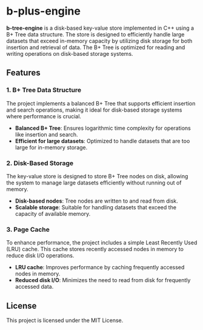# b-plus-engine

**b-tree-engine** is a disk-based key-value store implemented in C++ using a B+ Tree data structure. The store is designed to efficiently handle large datasets that exceed in-memory capacity by utilizing disk storage for both insertion and retrieval of data. The B+ Tree is optimized for reading and writing operations on disk-based storage systems.

## Features

### 1. B+ Tree Data Structure

The project implements a balanced B+ Tree that supports efficient insertion and search operations, making it ideal for disk-based storage systems where performance is crucial.
- **Balanced B+ Tree**: Ensures logarithmic time complexity for operations like insertion and search.
- **Efficient for large datasets**: Optimized to handle datasets that are too large for in-memory storage.

### 2. Disk-Based Storage

The key-value store is designed to store B+ Tree nodes on disk, allowing the system to manage large datasets efficiently without running out of memory.
- **Disk-based nodes**: Tree nodes are written to and read from disk.
- **Scalable storage**: Suitable for handling datasets that exceed the capacity of available memory.

### 3. Page Cache

To enhance performance, the project includes a simple Least Recently Used (LRU) cache. This cache stores recently accessed nodes in memory to reduce disk I/O operations.
- **LRU cache**: Improves performance by caching frequently accessed nodes in memory.
- **Reduced disk I/O**: Minimizes the need to read from disk for frequently accessed data.

## License

This project is licensed under the MIT License.
